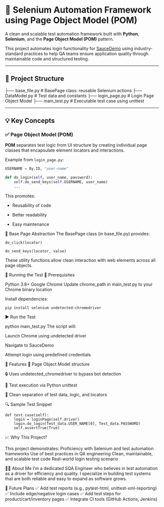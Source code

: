 # 🧪 Selenium Automation Framework using Page Object Model (POM)

A clean and scalable test automation framework built with **Python**, **Selenium**, and the **Page Object Model (POM)** pattern.

This project automates login functionality for [SauceDemo](https://www.saucedemo.com/v1/) using industry-standard practices to help QA teams ensure application quality through maintainable code and structured testing.

---

## 📂 Project Structure

├── base_file.py # BasePage class: reusable Selenium actions
├── DataModel.py # Test data and constants
├── login_page.py # Login Page Object Model
├── main_test.py # Executable test case using unittest

---

## 💡 Key Concepts

### ✅ Page Object Model (POM)

**POM** separates test logic from UI structure by creating individual page classes that encapsulate element locators and interactions.

Example from `login_page.py`:

```python
USERNAME = By.ID, "user-name"

def do_login(self, user_name, password):
    self.do_send_keys(self.USERNAME, user_name)
    ...
```
This promotes:

 - Reusability of code

 - Better readability

 - Easy maintenance

🔁 Base Page Abstraction
The BasePage class (in base_file.py) provides:
```
do_click(locator)

do_send_keys(locator, value)
```
These utility functions allow clean interaction with web elements across all page objects.

🚀 Running the Test
🧱 Prerequisites

Python 3.8+
Google Chrome
Update chrome_path in main_test.py to your Chrome binary location

Install dependencies:
```
pip install selenium undetected-chromedriver
```
▶️ Run the Test

python main_test.py
The script will:

Launch Chrome using undetected driver

Navigate to SauceDemo

Attempt login using predefined credentials

🔐 Features
🧩 Page Object Model structure

🔒 Uses undetected_chromedriver to bypass bot detection

🧪 Test execution via Python unittest

📁 Clean separation of test data, logic, and locators

🔍 Sample Test Snippet
```
def test_case(self):
    login = loginPage(self.driver)
    login.do_login(Test_data.USER_NAME[0], Test_data.PASSWORD)
    self.assertTrue(True)

```
📈 Why This Project?

This project demonstrates:
Proficiency with Selenium and test automation frameworks
Use of best practices in QA engineering
Clean, maintainable, and scalable test code
Real-world login testing scenario

🙋‍♂️ About Me
I'm a dedicated SQA Engineer who believes in test automation as a driver for efficiency
and quality. I specialize in building test systems that are both reliable and easy to expand as software grows.

📌 Future Plans
✅ Add test reports (e.g., pytest-html, unittest-xml-reporting)
✅ Include edge/negative login cases
✅ Add test steps for product/cart/inventory pages
✅ Integrate CI tools (GitHub Actions, Jenkins)

